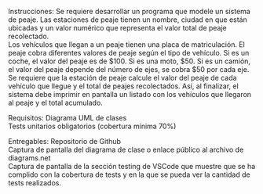 Instrucciones:
Se requiere desarrollar un programa que modele un sistema de peaje. Las estaciones de peaje tienen un nombre, ciudad en que están ubicadas y un valor numérico que representa el valor total de peaje recolectado.  
Los vehículos que llegan a un peaje tienen una placa de matriculación. El peaje cobra diferentes valores de peaje según el tipo de vehículo. Si es un coche, el valor del peaje es de $100. Si es una moto, $50. Si es un camión, el valor del peaje depende del número de ejes, se cobra $50 por cada eje.  
Se requiere que la estación de peaje calcule el valor del peaje de cada vehículo que llegue y el total de peajes recolectados. Así, al finalizar, el sistema debe imprimir en pantalla un listado con los vehículos que llegaron al peaje y el total acumulado.  

Requisitos:
Diagrama UML de clases  
Tests unitarios obligatorios (cobertura mínima 70%)  

Entregables:
Repositorio de Github  
Captura de pantalla del diagrama de clase o enlace público al archivo de diagrams.net  
Captura de pantalla de la sección testing de VSCode que muestre que se ha complido con la cobertura de tests y en la que se pueda ver la cantidad de tests realizados.  
